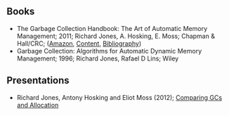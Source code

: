 ## Books
* The Garbage Collection Handbook: The Art of Automatic Memory Management; 2011; Richard Jones, A. Hosking, E. Moss; Chapman & Hall/CRC; ([Amazon](http://www.amazon.com/The-Garbage-Collection-Handbook-Management/dp/1420082795), [Content](The_Garbage_Collection_Handbook.pdf), [Bibliography](http://www.cs.kent.ac.uk/people/staff/rej/gcbib/))
* Garbage Collection: Algorithms for Automatic Dynamic Memory Management; 1996; Richard Jones, Rafael D Lins; Wiley  


## Presentations
* Richard Jones, Antony Hosking and Eliot Moss (2012); [Comparing GCs and Allocation](http://www.cs.tau.ac.il/~maon/teaching/2014-2015/seminar/seminar1415a-lec4-comparison-allocation.pdf)